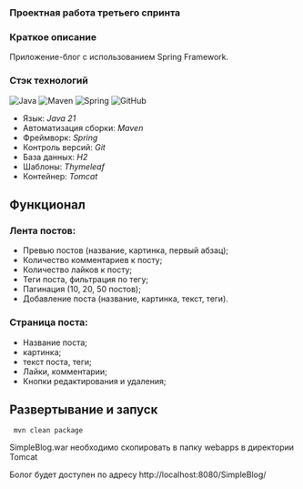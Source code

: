 ### Проектная работа третьего спринта

### Краткое описание
Приложение-блог с использованием Spring Framework.

### Стэк технологий

![Java](https://img.shields.io/badge/java-%23ED8B00.svg?style=for-the-badge&logo=java&logoColor=white "Java 21")
![Maven](https://img.shields.io/badge/Maven-green.svg?style=for-the-badge&logo=mockito&logoColor=white "Maven")
![Spring](https://img.shields.io/badge/Spring-blueviolet.svg?style=for-the-badge&logo=spring&logoColor=white "Spring")
![GitHub](https://img.shields.io/badge/git-%23121011.svg?style=for-the-badge&logo=github&logoColor=white "Git")

* Язык: *Java 21*
* Автоматизация сборки: *Maven*
* Фреймворк: *Spring*
* Контроль версий: *Git*
* База данных: *H2*
* Шаблоны: *Thymeleaf*
* Контейнер: *Tomcat*

## Функционал

### Лента постов:
- Превью постов (название, картинка, первый абзац);
- Количество комментариев к посту;
- Количество лайков к посту;
- Теги поста, фильтрация по тегу;
- Пагинация (10, 20, 50 постов);
- Добавление поста (название, картинка, текст, теги).

### Страница поста:
- Название поста;
- картинка;
- текст поста, теги;
- Лайки, комментарии;
- Кнопки редактирования и удаления;


## Развертывание и запуск
```
 mvn clean package
```
SimpleBlog.war необходимо скопировать в папку webapps в директории Tomcat

Болог будет доступен по адресу http://localhost:8080/SimpleBlog/

